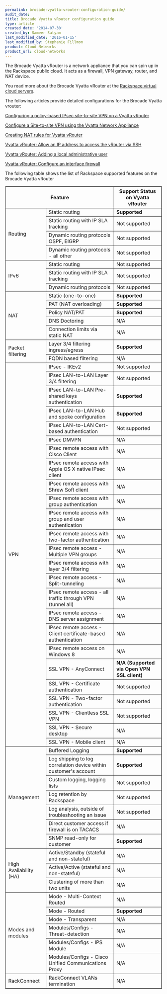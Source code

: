 ```yaml
---
permalink: brocade-vyatta-vrouter-configuration-guide/
audit_date:
title: Brocade Vyatta vRouter configuration guide
type: article
created_date: '2014-07-30'
created_by: Sameer Satyam
last_modified_date: '2016-01-15'
last_modified_by: Stephanie Fillmon
product: Cloud Networks
product_url: cloud-networks
---
```


The Brocade Vyatta vRouter is a network appliance that you can spin up in the Rackspace public cloud. It acts as a firewall, VPN gateway, router, and NAT device.

You read more about the Brocade Vyatta vRouter at the [Rackspace virtual cloud servers](https://www.rackspace.com/cloud/servers/vrouter).

The following articles provide detailed configurations for the Brocade Vyatta vrouter:

[Configuring a policy-based IPsec site-to-site VPN on a Vyatta vRouter](/support/how-to/vyatta-ipsec-site-to-site-vpn)

[Configure a Site-to-site VPN using the Vyatta Network Appliance](/support/how-to/configure-a-site-to-site-vpn-using-the-vyatta-network-appliance)

[Creating NAT rules for Vyatta vRouter](/support/how-to/creating-nat-rules-for-vyatta-vrouter)

[Vyatta vRouter: Allow an IP address to access the vRouter via SSH](/support/how-to/vyatta-vrouter-allow-an-ip-address-to-access-the-vrouter-via-ssh)

[Vyatta vRouter: Adding a local administrative user](/support/how-to/vyatta-vrouter-add-a-local-administrative-user)

[Vyatta vRouter: Configure an interface firewall](/support/how-to/vyatta-vrouter-configure-an-interface-firewall)

The following table shows the list of Rackspace supported features on the Brocade Vyatta vRouter

<table border="1">
	<tr border="1">
		<th colspan="2">Feature</th>
		<th>Support Status on Vyatta vRouter</th>
	</tr>
	<tr>
		<td rowspan="4">Routing</td>
		<td>Static routing</td>
		<td><strong>Supported</strong></td>
	</tr>
	<tr>
		<td>Static routing with IP SLA tracking</td>
		<td>Not supported</td>
	</tr>
	<tr>
		<td>Dynamic routing protocols OSPF, EIGRP</td>
		<td>Not supported</td>
	</tr>
	<tr>
		<td>Dynamic routing protocols - all other</td>
		<td>Not supported</td>
	</tr>
	<tr>
		<td rowspan="3">IPv6</td>
		<td>Static routing</td>
		<td>Not supported</td>
	</tr>
	<tr>
		<td>Static routing with IP SLA tracking</td>
		<td>Not supported</td>
	</tr>
	<tr>
		<td>Dynamic routing protocols</td>
		<td>Not supported</td>
	</tr>
	<tr>
		<td rowspan="5">NAT</td>
		<td>Static (one-to-one)</td>
		<td><strong>Supported</strong></td>
	</tr>
	<tr>
		<td>PAT (NAT overloading)</td>
		<td><strong>Supported</strong></td>
	</tr>
	<tr>
		<td>Policy NAT/PAT</td>
		<td><strong>Supported</strong></td>
	</tr>
	<tr>
		<td>DNS Doctoring</td>
		<td>N/A</td>
	</tr>
	<tr>
		<td>Connection limits via static NAT</td>
		<td>N/A</td>
	</tr>
	<tr>
		<td rowspan="2">Packet filtering</td>
		<td>Layer 3/4 filtering ingress/egress</td>
		<td><strong>Supported</strong></td>
	</tr>
	<tr>
		<td>FQDN based filtering</td>
		<td>N/A</td>
	</tr>
	<tr>
		<td rowspan="25">VPN</td>
		<td>IPsec - IKEv2</td>
		<td>Not supported</td>
	</tr>
	<tr>
		<td>IPsec LAN-to-LAN Layer 3/4 filtering</td>
		<td>Not supported</td>
	</tr>
	<tr>
		<td>IPsec LAN-to-LAN Pre-shared keys authentication</td>
		<td><strong>Supported</strong></td>
	</tr>
	<tr>
		<td>IPsec LAN-to-LAN Hub and spoke configuration</td>
		<td><strong>Supported</strong></td>
	</tr>
	<tr>
		<td>IPsec LAN-to-LAN Cert-based authentication</td>
		<td>Not supported</td>
	</tr>
	<tr>
		<td>IPsec DMVPN</td>
		<td>N/A</td>
	<tr>
		<td>IPsec remote access with Cisco Client</td>
		<td>N/A</td>
	</tr>
	<tr>
		<td>IPsec remote access with Apple OS X native IPsec client</td>
		<td>N/A</td>
	</tr>
	<tr>
		<td>IPsec remote access with Shrew Soft client</td>
		<td>N/A</td>
	</tr>
	<tr>
		<td>IPsec remote access with group authentication</td>
		<td>N/A</td>
	</tr>
	<tr>
		<td>IPsec remote access with group and user authentication</td>
		<td>N/A</td>
	</tr>
	<tr>
		<td>IPsec remote access with two-factor authentication</td>
		<td>N/A</td>
	</tr>
	<tr>
		<td>IPsec remote access - Multiple VPN groups</td>
		<td>N/A</td>
	</tr>
	<tr>
		<td>IPsec remote access with layer 3/4 filtering</td>
		<td>N/A</td>
	</tr>
	<tr>
		<td>IPsec remote access - Split-tunneling</td>
		<td>N/A</td>
	</tr>
	<tr>
		<td>IPsec remote access - all traffic through VPN (tunnel all)</td>
		<td>N/A</td>
	</tr>
	<tr>
		<td>IPsec remote access - DNS server assignment</td>
		<td>N/A</td>
	</tr>
	<tr>
		<td>IPsec remote access - Client certificate-based authentication</td>
		<td>N/A</td>
	</tr>
	<tr>
		<td>IPsec remote access on Windows 8</td>
		<td>N/A</td>
	</tr>
	<tr>
		<td>SSL VPN - AnyConnect</td>
		<td><strong>N/A (Supported via Open VPN SSL client)</strong></td>
	</tr>
	<tr>
		<td>SSL VPN - Certificate authentication</td>
		<td>Not supported</td>
	</tr>
	<tr>
		<td>SSL VPN - Two-factor authentication</td>
		<td>Not supported</td>
	</tr>
	<tr>
		<td>SSL VPN - Clientless SSL VPN</td>
		<td>Not supported</td>
	</tr>
	<tr>
		<td>SSL VPN - Secure desktop</td>
		<td>N/A</td>
	</tr>
	<tr>
		<td>SSL VPN - Mobile client</td>
		<td>N/A</td>
	</tr>
	<tr>
		<td rowspan="7">Management</td>
		<td>Buffered Logging</td>
		<td><strong>Supported</strong></td>
	</tr>
	<tr>
		<td>Log shipping to log correlation device within customer's account</td>
		<td><strong>Supported</strong></td>
	</tr>
	<tr>
		<td>Custom logging, logging lists</td>
		<td>Not supported</td>
	</tr>
	<tr>
		<td>Log retention by Rackspace</td>
		<td>Not supported</td>
	</tr>
	<tr>
		<td>Log analysis, outside of troubleshooting an issue</td>
		<td>Not supported</td>
	</tr>
	<tr>
		<td>Direct customer access if firewall is on TACACS</td>
		<td>N/A</td>
	</tr>
	<tr>
		<td>SNMP read-only for customer</td>
		<td><strong>Supported</strong></td>
	</tr>
	<tr>
		<td rowspan="3">High Availability (HA)</td>
		<td>Active/Standby (stateful and non-stateful)</td>
		<td>N/A</td>
	</tr>
	<tr>
		<td>Active/Active (stateful and non-stateful)</td>
		<td>N/A</td>
	</tr>
	<tr>
		<td>Clustering of more than two units</td>
		<td>N/A</td>
	</tr>
	<tr>
		<td rowspan="6">Modes and modules</td>
		<td>Mode - Multi-Context Routed</td>
		<td>N/A</td>
	<tr>
		<td>Mode - Routed</td>
		<td><strong>Supported</strong></td>
	<tr>
		<td>Mode - Transparent</td>
		<td>N/A</td>
	</tr>
	<tr>
		<td>Modules/Configs - Threat-detection</td>
		<td>N/A</td>
	</tr>
	<tr>
		<td>Modules/Configs - IPS Module</td>
		<td>N/A</td>
	</tr>
	<tr>
		<td>Modules/Configs - Cisco Unified Communications Proxy</td>
		<td>N/A</td>
	<tr>
		<td>RackConnect</td>
		<td>RackConnect VLANs termination</td>
		<td>N/A</td>
	</tr>
</table>

<p>&nbsp;</p>
